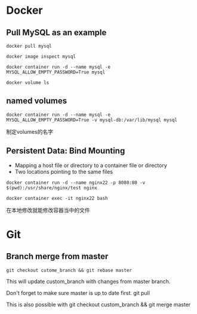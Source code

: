 # Docker

## Pull MySQL as an example

`docker pull mysql`

`docker image inspect mysql`

`docker container run -d --name mysql -e MYSQL_ALLOW_EMPTY_PASSWORD=True mysql`

`docker volume ls`



## named volumes

`docker container run -d --name mysql -e MYSQL_ALLOW_EMPTY_PASSWORD=True -v mysql-db:/var/lib/mysql mysql`

制定volumes的名字

## Persistent Data: Bind Mounting

* Mapping a host file or directory to a container file or directory
* Two locations pointing to the same files

`docker container run -d --name nginx22 -p 8080:80 -v $(pwd):/usr/share/nginx/test nginx`

`docker container exec -it nginx22 bash`

在本地修改就能修改容器当中的文件


# Git

## Branch merge from master
`git checkout cutome_branch && git rebase master`

This will update custom_branch with changes from master branch.

Don't forget to make sure master is up to date first. git pull

This is also possible with git checkout custom_branch && git merge master

